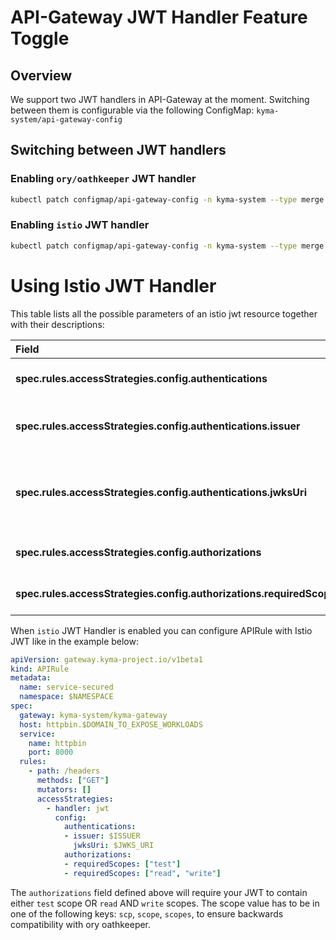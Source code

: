 # API-Gateway JWT Handler Feature Toggle

## Overview

We support two JWT handlers in API-Gateway at the moment. Switching between them is configurable via the following ConfigMap: `kyma-system/api-gateway-config`

## Switching between JWT handlers

### Enabling `ory/oathkeeper` JWT handler

``` sh
kubectl patch configmap/api-gateway-config -n kyma-system --type merge -p '{"data":{"api-gateway-config":"jwtHandler: ory"}}'
```

### Enabling `istio` JWT handler

``` sh
kubectl patch configmap/api-gateway-config -n kyma-system --type merge -p '{"data":{"api-gateway-config":"jwtHandler: istio"}}'
```

# Using Istio JWT Handler

This table lists all the possible parameters of an istio jwt resource together with their descriptions:

| Field                                                                | Mandatory | Description                                                            |
|:---------------------------------------------------------------------|:---------:|:-----------------------------------------------------------------------|
| **spec.rules.accessStrategies.config.authentications**               |  **YES**  | List of authentication objects.                                        |
| **spec.rules.accessStrategies.config.authentications.issuer**        |  **YES**  | Identifies the issuer that issued the JWT.                             |
| **spec.rules.accessStrategies.config.authentications.jwksUri**       |  **YES**  | URL of the provider’s public key set to validate signature of the JWT. |
| **spec.rules.accessStrategies.config.authorizations**                |  **YES**  | List of authorization objects.                                         |
| **spec.rules.accessStrategies.config.authorizations.requiredScopes** |  **YES**  | List of claim values for the JWT.                                      |


When `istio` JWT Handler is enabled you can configure APIRule with Istio JWT like in the example below:

```yaml
apiVersion: gateway.kyma-project.io/v1beta1
kind: APIRule
metadata:
  name: service-secured
  namespace: $NAMESPACE
spec:
  gateway: kyma-system/kyma-gateway
  host: httpbin.$DOMAIN_TO_EXPOSE_WORKLOADS
  service:
    name: httpbin
    port: 8000
  rules:
    - path: /headers
      methods: ["GET"]
      mutators: []
      accessStrategies:
        - handler: jwt
          config:
            authentications:
            - issuer: $ISSUER
              jwksUri: $JWKS_URI
            authorizations:
            - requiredScopes: ["test"]
            - requiredScopes: ["read", "write"]
```

The `authorizations` field defined above will require your JWT to contain either `test` scope OR `read` AND `write` scopes. The scope value has to be in one of the following keys: `scp`, `scope`, `scopes`, to ensure backwards compatibility with ory oathkeeper.